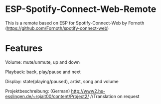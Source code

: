 # ESP-Spotify-Connect-Web-Remote
This is a remote based on ESP for Spotify-Connect-Web by Fornoth (https://github.com/Fornoth/spotify-connect-web)

# Features
Volume: mute/unmute, up and down

Playback: back, play/pause and next

Display: state(playing/paused), artist, song and volume





Projektbeschreibung: (German) http://www2.hs-esslingen.de/~rojait00/content/Project2/
//Translation on request
